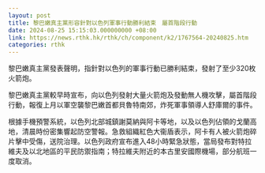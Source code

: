 ```yaml
---
layout: post
title: 黎巴嫩真主黨形容針對以色列軍事行動勝利結束　屬首階段行動
date: 2024-08-25 15:15:03.000000000 +08:00
link: https://news.rthk.hk/rthk/ch/component/k2/1767564-20240825.htm
categories: rthk
---
```


黎巴嫩真主黨發表聲明，指針對以色列的軍事行動已勝利結束，發射了至少320枚火箭炮。

黎巴嫩真主黨較早時宣布，向以色列發射大量火箭炮及發動無人機攻擊，屬首階段行動，報復上月以軍空襲黎巴嫩首都貝魯特南郊，炸死軍事領導人舒庫爾的事件。

根據手機預警系統，以色列北部城鎮謝莫納與阿卡等地，以及以色列佔領的戈蘭高地，清晨時份密集響起防空警報。急救組織紅色大衞盾表示，阿卡有人被火箭炮碎片擊中受傷，送院治理。以色列政府宣布進入48小時緊急狀態，當局發布對特拉維夫及以北地區的平民防禦指南；特拉維夫附近的本古里安國際機場，部分航班一度取消。
